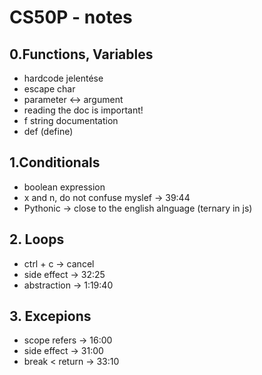 # CS50P - notes

## 0.Functions, Variables

- hardcode jelentése
- escape char
- parameter <-> argument
- reading the doc is important!
- f string documentation
- def (define)

## 1.Conditionals

- boolean expression
- x and n, do not confuse myslef -> 39:44
- Pythonic -> close to the english alnguage (ternary in js)


## 2. Loops

- ctrl + c -> cancel
- side effect -> 32:25
- abstraction -> 1:19:40

## 3. Excepions

- scope refers -> 16:00
- side effect -> 31:00
- break < return -> 33:10